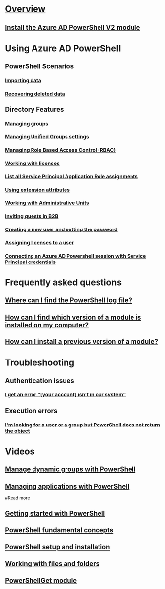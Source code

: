 # [Overview](overview.md)
## [Install the Azure AD PowerShell V2 module](install-adv2.md)
# Using Azure AD PowerShell
## PowerShell Scenarios
### [Importing data](importing-data.md)
### [Recovering deleted data](recovering-deleted-data.md)
## Directory Features
### [Managing groups](https://docs.microsoft.com/en-us/azure/active-directory/active-directory-accessmanagement-groups-settings-v2-cmdlets)
### [Managing Unified Groups settings](https://docs.microsoft.com/en-us/azure/active-directory/active-directory-accessmanagement-groups-settings-cmdlets)
### [Managing Role Based Access Control (RBAC)](https://docs.microsoft.com/en-us/azure/active-directory/role-based-access-control-manage-access-powershell)
### [Working with licenses](working-with-licenses.md)
### [List all Service Principal Application Role assignments](List-Service-principal-application-roles.md)
### [Using extension attributes](using-extension-attributes-sample.md)
### [Working with Administrative Units](Working-with-Administrative-Units.md)
### [Inviting guests in B2B](https://docs.microsoft.com/en-us/azure/active-directory/active-directory-b2b-code-samples#powershell-example)
### [Creating a new user and setting the password](new-user-sample.md)
### [Assigning licenses to a user](Enabling-licenses-sample.md)
### [Connecting an Azure AD Powershell session with Service Principal credentials](signing-in-service-principal.md)
# Frequently asked questions
## [Where can I find the PowerShell log file?](PowerShell-logfile.md)
## [How can I find which version of a module is installed on my computer?](Find-Module-version.md)
## [How can I install a previous version of a module?](Install-previous-version.md)
# Troubleshooting
## Authentication issues
### [I get an error "[your account] isn't in our system"](account-not-in-system-error.md)
## Execution errors
### [I'm looking for a user or a group but PowerShell does not return the object](Cannot-find-object.md)
# Videos
## [Manage dynamic groups with PowerShell](https://channel9.msdn.com/Series/Azure-Active-Directory-Videos-Demos/Managing-dynamic-groups-with-Azure-AD-PowerShell)
## [Managing applications with PowerShell](https://channel9.msdn.com/Series/Azure-Active-Directory-Videos-Demos/ManageAppsAzureADPowerShell)
#Read more
## [Getting started with PowerShell](https://msdn.microsoft.com/powershell/scripting/getting-started/getting-started-with-windows-powershell)
## [PowerShell fundamental concepts](https://msdn.microsoft.com/en-us/powershell/scripting/getting-started/fundamental-concepts)
## [PowerShell setup and installation](https://msdn.microsoft.com/en-us/powershell/scripting/setup/setup-reference)
## [Working with files and folders](https://msdn.microsoft.com/en-us/powershell/scripting/getting-started/cookbooks/working-with-files-and-folders)
## [PowerShellGet module](https://msdn.microsoft.com/powershell/reference/5.1/PowerShellGet/PowerShellGet)
